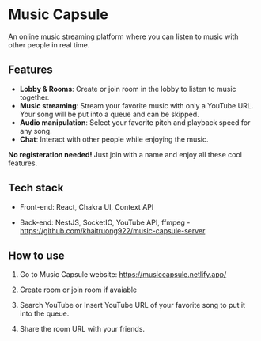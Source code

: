 # Music Capsule

An online music streaming platform where you can listen to music with other people in real time.

## Features

- **Lobby & Rooms**: Create or join room in the lobby to listen to music together.
- **Music streaming**: Stream your favorite music with only a YouTube URL. Your song will be put into a queue and can be skipped.
- **Audio manipulation**: Select your favorite pitch and playback speed for any song.
- **Chat**: Interact with other people while enjoying the music.

**No registeration needed!** Just join with a name and enjoy all these cool features.

## Tech stack

- Front-end: React, Chakra UI, Context API

- Back-end: NestJS, SocketIO, YouTube API, ffmpeg - https://github.com/khaitruong922/music-capsule-server

## How to use

1. Go to Music Capsule website: https://musiccapsule.netlify.app/

2. Create room or join room if avaiable

3. Search YouTube or Insert YouTube URL of your favorite song to put it into the queue.

4. Share the room URL with your friends.
